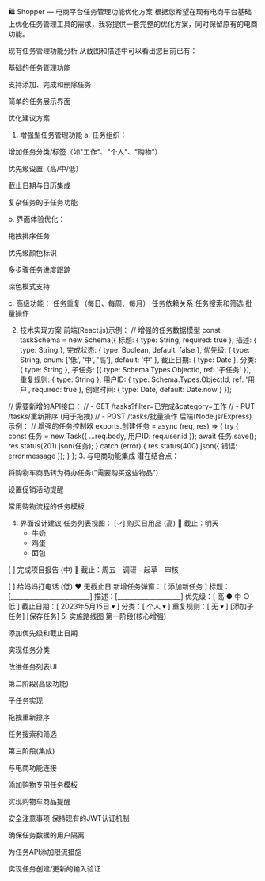 🛍️ Shopper — 电商平台任务管理功能优化方案
根据您希望在现有电商平台基础上优化任务管理工具的需求，我将提供一套完整的优化方案，同时保留原有的电商功能。

现有任务管理功能分析
从截图和描述中可以看出您目前已有：

基础的任务管理功能

支持添加、完成和删除任务

简单的任务展示界面

优化建议方案
1. 增强型任务管理功能
a. 任务组织：

增加任务分类/标签（如"工作"、"个人"、"购物"）

优先级设置（高/中/低）

截止日期与日历集成

复杂任务的子任务功能

b. 界面体验优化：

拖拽排序任务

优先级颜色标识

多步骤任务进度跟踪

深色模式支持

c. 高级功能：
任务重复（每日、每周、每月）
任务依赖关系
任务搜索和筛选
批量操作

2. 技术实现方案
前端(React.js)示例：
// 增强的任务数据模型
const taskSchema = new Schema({
  标题: { type: String, required: true },
  描述: { type: String },
  完成状态: { type: Boolean, default: false },
  优先级: { type: String, enum: ['低', '中', '高'], default: '中' },
  截止日期: { type: Date },
  分类: { type: String },
  子任务: [{ type: Schema.Types.ObjectId, ref: '子任务' }],
  重复规则: { type: String },
  用户ID: { type: Schema.Types.ObjectId, ref: '用户', required: true },
  创建时间: { type: Date, default: Date.now }
});

// 需要新增的API接口：
// - GET /tasks?filter=已完成&category=工作
// - PUT /tasks/重新排序 (用于拖拽)
// - POST /tasks/批量操作
后端(Node.js/Express)示例：
// 增强的任务控制器
exports.创建任务 = async (req, res) => {
  try {
    const 任务 = new Task({
      ...req.body,
      用户ID: req.user.id
    });
    await 任务.save();
    res.status(201).json(任务);
  } catch (error) {
    res.status(400).json({ 错误: error.message });
  }
};
3. 与电商功能集成
潜在结合点：

将购物车商品转为待办任务("需要购买这些物品")

设置促销活动提醒

常用购物流程的任务模板

4. 界面设计建议
任务列表视图：
[✓] 购买日用品 (高) 🛒 截止：明天
    - 牛奶
    - 鸡蛋
    - 面包
    
[ ] 完成项目报告 (中) 💼 截止：周五
    - 调研
    - 起草
    - 审核
    
[ ] 给妈妈打电话 (低) ❤️ 无截止日
新增任务弹窗：
[ 添加新任务 ]
标题：[_________________________]
描述：[____________________]
优先级：[ 高 ● 中 ○ 低 ]
截止日期：[ 2023年5月15日 ▾ ]
分类：[ 个人 ▾ ]
重复规则：[ 无 ▾ ]
[添加子任务] [保存任务]
5. 实施路线图
第一阶段(核心增强)

添加优先级和截止日期

实现任务分类

改进任务列表UI

第二阶段(高级功能)

子任务实现

拖拽重新排序

任务搜索和筛选

第三阶段(集成)

与电商功能连接

添加购物专用任务模板

实现购物车商品提醒

安全注意事项
保持现有的JWT认证机制

确保任务数据的用户隔离

为任务API添加限流措施

实现任务创建/更新的输入验证